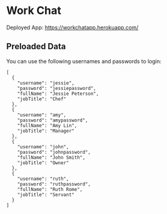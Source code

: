 # Work Chat
Deployed App: https://workchatapp.herokuapp.com/

## Preloaded Data
You can use the following usernames and passwords to login:
```
[
  {
    "username": "jessie",
    "password": "jessiepassword",
    "fullName": "Jessie Peterson",
    "jobTitle": "Chef"
  },
  {
    "username": "amy",
    "password": "amypassword",
    "fullName": "Amy Lin",
    "jobTitle": "Manager"
  },
  {
    "username": "john",
    "password": "johnpassword",
    "fullName": "John Smith",
    "jobTitle": "Owner"
  },
  {
    "username": "ruth",
    "password": "ruthpassword",
    "fullName": "Ruth Rome",
    "jobTitle": "Servant"
  }
]
```